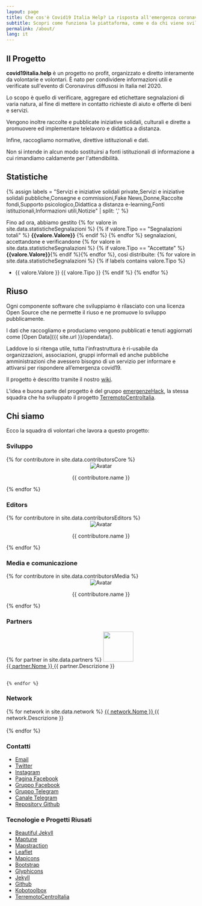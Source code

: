```yaml
---
layout: page
title: Che cos'è Covid19 Italia Help? La risposta all'emergenza coronavirus
subtitle: Scopri come funziona la piattaforma, come e da chi viene sviluppata
permalink: /about/
lang: it
---
```

  
## Il Progetto

**covid19italia.help** è un progetto no profit, organizzato e diretto interamente da volontarie e volontari. È nato per condividere informazioni utili e verificate sull'evento di Coronavirus diffusosi in Italia nel 2020.

Lo scopo è quello di verificare, aggregare ed etichettare segnalazioni di varia natura, al fine di mettere in contatto richieste di aiuto e offerte di beni e servizi.

Vengono inoltre raccolte e pubblicate iniziative solidali, culturali e dirette a promuovere ed implementare telelavoro e didattica a distanza.

Infine, raccogliamo normative, direttive istituzionali e dati.

Non si intende in alcun modo sostituirsi a fonti istituzionali di informazione a cui rimandiamo caldamente per l'attendibilità.

## Statistiche

{% assign labels = "Servizi e iniziative solidali private,Servizi e iniziative solidali pubbliche,Consegne e commissioni,Fake News,Donne,Raccolte fondi,Supporto psicologico,Didattica a distanza e-learning,Fonti istituzionali,Informazioni utili,Notizie" | split: ',' %}

Fino ad ora, abbiamo gestito
{% for valore in site.data.statisticheSegnalazioni %} {% if valore.Tipo == "Segnalazioni totali" %} <b>{{valore.Valore}}</b> {% endif %} {% endfor %} segnalazioni, accettandone e verificandone {% for valore in site.data.statisticheSegnalazioni %} {% if valore.Tipo == "Accettate" %} <b>{{valore.Valore}}</b>{% endif %}{% endfor %}, così distribuite:
{% for valore in site.data.statisticheSegnalazioni %} {% if labels contains valore.Tipo %}
- {{ valore.Valore }} {{ valore.Tipo }} {% endif %} {% endfor %}

## Riuso

Ogni componente software che sviluppiamo è rilasciato con una licenza Open Source che ne permette il riuso e ne promuove lo sviluppo pubblicamente.

I dati che raccogliamo e produciamo vengono pubblicati e tenuti aggiornati come [Open Data]({{ site.url }}/opendata/).

Laddove lo si ritenga utile, tutta l'infrastruttura è ri-usabile da organizzazioni, associazioni, gruppi informali ed anche pubbliche amministrazioni che avessero bisogno di un servizio per informare e attivarsi per rispondere all’emergenza covid19.

Il progetto è descritto tramite il nostro [wiki](https://github.com/emergenzeHack/covid19italia/wiki).

L'idea e buona parte del progetto è del gruppo [emergenzeHack](https://emergenzehack.github.io), la stessa squadra che ha sviluppato il progetto [TerremotoCentroItalia](https://www.terremotocentroitalia.info).

## Chi siamo

Ecco la squadra di volontari che lavora a questo progetto:

### Sviluppo

<div class="row contributorRow">
	{% for contributore in site.data.contributorsCore %}
		<div class="col-md-2 col-sm-2 col-xs-3" style="text-align: center">
			<img src="{{ contributore.avatarUrl }}" alt="Avatar" class="contributorImage img-circle">
			<br>
			<p class="contributorName">{{ contributore.name }}</p>
		</div>
	{% endfor %}
</div>

### Editors

<div class="row contributorRow">
	{% for contributore in site.data.contributorsEditors %}
		<div class="col-md-2 col-sm-2 col-xs-3" style="text-align: center">
			<img src="{{ contributore.avatarUrl }}" alt="Avatar" class="contributorImage img-circle">
			<br>
			<p class="contributorName">{{ contributore.name }}</p>
		</div>
	{% endfor %}
</div>

### Media e comunicazione

<div class="row contributorRow">
	{% for contributore in site.data.contributorsMedia %}
		<div class="col-md-2 col-sm-2 col-xs-3" style="text-align: center">
			<img src="{{ contributore.avatarUrl }}" alt="Avatar" class="contributorImage img-circle">
			<br>
			<p class="contributorName">{{ contributore.name }}</p>
		</div>
	{% endfor %}
</div>

### Partners

<div>
	{% for partner in site.data.partners %}
		<img height="80px" src="{{ partner.Logo }}"> <br>
		<a href="{{ partner.Link }}"> {{ partner.Nome }} </a> {{ partner.Descrizione }} <br> <br>

	{% endfor %}
</div>

### Network

<div>
	{% for network in site.data.network %}
		<a href="{{ network.Link }}"> {{ network.Nome }} </a> {{ network.Descrizione }} <br> <br>
	{% endfor %}
</div>

### Contatti

- [Email](mailto:covid19ita@gmail.com)
- [Twitter](https://twitter.com/ItaliaCovid19)
- [Instagram](https://www.instagram.com/covid19italia.help/)
- [Pagina Facebook](https://www.facebook.com/covid19italia.help/)
- [Gruppo Facebook](https://www.facebook.com/groups/2921275147894653/)
- [Gruppo Telegram ](https://t.me/COVID19I)
- [Canale Telegram](https://t.me/COVID19I)
- [Repository Github](https://github.com/emergenzeHack/covid19italia)

### Tecnologie e Progetti Riusati

- [Beautiful Jekyll](https://deanattali.com/beautiful-jekyll/)
- [Maptune](https://github.com/gjrichter/maptune)
- [Mapstraction](http://mapstraction.com)
- [Leaflet](http://leafletjs.com)
- [Mapicons](http://mapicons.nicolasmollet.com)
- [Bootstrap](http://getbootstrap.com/)
- [Glyphicons](http://glyphicons.com)
- [Jekyll](https://jekyllrb.com/)
- [Github](http://www.github.com)
- [Kobotoolbox](https://www.kobotoolbox.org/)
- [TerremotoCentroItalia](http://www.terremotocentroitalia.info)

